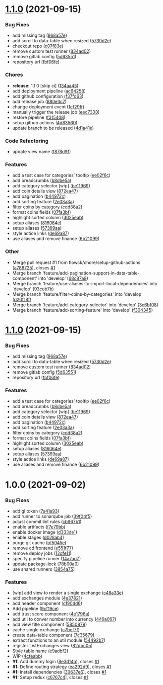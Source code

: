 # [1.1.0](https://github.com/flowck/coingecko-dashboard-copycat-react/compare/v1.0.0...v1.1.0) (2021-09-15)

### Bug Fixes

- add missing tag ([968a57e](https://github.com/flowck/coingecko-dashboard-copycat-react/commit/968a57e67b956cb5d27fb8d0ceb8d1ae3711e0a7))
- add scroll to data-table when resized ([5730d2e](https://github.com/flowck/coingecko-dashboard-copycat-react/commit/5730d2ece6e538aca10201aaf1f067eab75d653b))
- checkout repo ([c07f83e](https://github.com/flowck/coingecko-dashboard-copycat-react/commit/c07f83edc2426ea49fe24f452340812b8059ab2c))
- remove custom test runner ([834ad02](https://github.com/flowck/coingecko-dashboard-copycat-react/commit/834ad02d80f1631a1480689b05d7293f0a785b42))
- remove gitlab config ([5d63551](https://github.com/flowck/coingecko-dashboard-copycat-react/commit/5d6355178f755f15deee671ece174cca64b166a9))
- repository url ([fbf06fe](https://github.com/flowck/coingecko-dashboard-copycat-react/commit/fbf06fecf40db7730da676e840ef030350811a9e))

### Chores

- **release:** 1.1.0 [skip ci] ([134aa45](https://github.com/flowck/coingecko-dashboard-copycat-react/commit/134aa458bf1f0cfe395dc8720371fe748b996663))
- add deployment pipeline ([ac64258](https://github.com/flowck/coingecko-dashboard-copycat-react/commit/ac642586e803ce5e6bf7577ab8297c8cc63d71b3))
- add github configuration ([f37fd63](https://github.com/flowck/coingecko-dashboard-copycat-react/commit/f37fd63a42e4c6f20a12d3a63d44b8d819624b49))
- add release job ([880e3c7](https://github.com/flowck/coingecko-dashboard-copycat-react/commit/880e3c7a32d89c68abafd5a2be4eb2e2a42d67ce))
- change deployment event ([1cf29ff](https://github.com/flowck/coingecko-dashboard-copycat-react/commit/1cf29ffa3b3f2f55cd26c1a42237c75e0bdcd2e4))
- manually trigger the release job ([eec7338](https://github.com/flowck/coingecko-dashboard-copycat-react/commit/eec73380baa433cfa5d84e64df258823a7b46390))
- restore pipeline ([f315408](https://github.com/flowck/coingecko-dashboard-copycat-react/commit/f3154085bf5e359fe26bb4140e09dd1b01ab7df1))
- setup github actions ([4d83560](https://github.com/flowck/coingecko-dashboard-copycat-react/commit/4d83560111a3c85dab8c65dd3532c26ad992808d))
- update branch to be released ([4d1a41e](https://github.com/flowck/coingecko-dashboard-copycat-react/commit/4d1a41e2825d5dd355822a5ced249636bb2d5bdb))

### Code Refactoring

- update view name ([f878d91](https://github.com/flowck/coingecko-dashboard-copycat-react/commit/f878d9122331087b4be1a9faeccf6a0158604904))

### Features

- add a test case for categories' tooltip ([ee02f6c](https://github.com/flowck/coingecko-dashboard-copycat-react/commit/ee02f6c44d1e21a71166d9aa04aa6cf3cac5df08))
- add breadcrumbs ([b8dbe5a](https://github.com/flowck/coingecko-dashboard-copycat-react/commit/b8dbe5a3e4151c17b95e499360479b786d560847))
- add category selector [wip] ([be11969](https://github.com/flowck/coingecko-dashboard-copycat-react/commit/be11969c1b57227c0af7fb721ea1faf6267ffb9f))
- add coin details view ([872ea47](https://github.com/flowck/coingecko-dashboard-copycat-react/commit/872ea47f85dac2fb12bacbea4ed090255d926625))
- add pagination ([b44972c](https://github.com/flowck/coingecko-dashboard-copycat-react/commit/b44972ca0e5e821b5086c7a8e160234737cfd508))
- add sorting feature ([2e03a3a](https://github.com/flowck/coingecko-dashboard-copycat-react/commit/2e03a3aa8994bb4dfbb843149e2b504d36052a9e))
- filter coins by category ([cdd38a2](https://github.com/flowck/coingecko-dashboard-copycat-react/commit/cdd38a2bed86f98ff0a38235c284b14a747a13c3))
- format coins fields ([07fa3bf](https://github.com/flowck/coingecko-dashboard-copycat-react/commit/07fa3bfde399fb3c2fb52993cadd24a87b537848))
- highlight sorted column ([3025eab](https://github.com/flowck/coingecko-dashboard-copycat-react/commit/3025eabb029c805221ada5f25f6e8956db7a0611))
- setup aliases ([816064e](https://github.com/flowck/coingecko-dashboard-copycat-react/commit/816064e0dfa8395c879f678d6fc0db4083a1c1db))
- setup aliases ([57399aa](https://github.com/flowck/coingecko-dashboard-copycat-react/commit/57399aac60bd500f8ae0a9f688904ee193a047ab))
- style actice links ([de69a87](https://github.com/flowck/coingecko-dashboard-copycat-react/commit/de69a87bc1f0b24551637e2109b0c492da90bc21))
- use aliases and remove finance ([6b21099](https://github.com/flowck/coingecko-dashboard-copycat-react/commit/6b21099966f28cef6d1f91d5d7a40e573455be18))

### Other

- Merge pull request #1 from flowck/chore/setup-github-actions ([a788725](https://github.com/flowck/coingecko-dashboard-copycat-react/commit/a7887255c7249c747830d219ecc086ec2b7bf6ad)), closes [#1](https://github.com/flowck/coingecko-dashboard-copycat-react/issues/1)
- Merge branch 'feature/add-pagination-support-in-data-table-component' into 'develop' ([68c87a9](https://github.com/flowck/coingecko-dashboard-copycat-react/commit/68c87a927a4245db22f24d7eedc1356877bd3749))
- Merge branch 'feature/use-aliases-to-import-local-dependencies' into 'develop' ([93ceb7b](https://github.com/flowck/coingecko-dashboard-copycat-react/commit/93ceb7b2e943e12a8375f71da699e2257fd09948))
- Merge branch 'feature/filter-coins-by-categories' into 'develop' ([d20f18f](https://github.com/flowck/coingecko-dashboard-copycat-react/commit/d20f18f4b561525e781a7425782cec26cc84d60b))
- Merge branch 'feature/add-category-selector' into 'develop' ([3c6bf08](https://github.com/flowck/coingecko-dashboard-copycat-react/commit/3c6bf08a063b1460cdfa4826815b1c75ed5ede26))
- Merge branch 'feature/add-sorting-feature' into 'develop' ([f304345](https://github.com/flowck/coingecko-dashboard-copycat-react/commit/f3043457c53476a9fe26f0f82059fc7769eb20f4))

# [1.1.0](https://github.com/flowck/coingecko-dashboard-copycat-react/compare/v1.0.0...v1.1.0) (2021-09-15)

### Bug Fixes

- add missing tag ([968a57e](https://github.com/flowck/coingecko-dashboard-copycat-react/commit/968a57e67b956cb5d27fb8d0ceb8d1ae3711e0a7))
- add scroll to data-table when resized ([5730d2e](https://github.com/flowck/coingecko-dashboard-copycat-react/commit/5730d2ece6e538aca10201aaf1f067eab75d653b))
- remove custom test runner ([834ad02](https://github.com/flowck/coingecko-dashboard-copycat-react/commit/834ad02d80f1631a1480689b05d7293f0a785b42))
- remove gitlab config ([5d63551](https://github.com/flowck/coingecko-dashboard-copycat-react/commit/5d6355178f755f15deee671ece174cca64b166a9))
- repository url ([fbf06fe](https://github.com/flowck/coingecko-dashboard-copycat-react/commit/fbf06fecf40db7730da676e840ef030350811a9e))

### Features

- add a test case for categories' tooltip ([ee02f6c](https://github.com/flowck/coingecko-dashboard-copycat-react/commit/ee02f6c44d1e21a71166d9aa04aa6cf3cac5df08))
- add breadcrumbs ([b8dbe5a](https://github.com/flowck/coingecko-dashboard-copycat-react/commit/b8dbe5a3e4151c17b95e499360479b786d560847))
- add category selector [wip] ([be11969](https://github.com/flowck/coingecko-dashboard-copycat-react/commit/be11969c1b57227c0af7fb721ea1faf6267ffb9f))
- add coin details view ([872ea47](https://github.com/flowck/coingecko-dashboard-copycat-react/commit/872ea47f85dac2fb12bacbea4ed090255d926625))
- add pagination ([b44972c](https://github.com/flowck/coingecko-dashboard-copycat-react/commit/b44972ca0e5e821b5086c7a8e160234737cfd508))
- add sorting feature ([2e03a3a](https://github.com/flowck/coingecko-dashboard-copycat-react/commit/2e03a3aa8994bb4dfbb843149e2b504d36052a9e))
- filter coins by category ([cdd38a2](https://github.com/flowck/coingecko-dashboard-copycat-react/commit/cdd38a2bed86f98ff0a38235c284b14a747a13c3))
- format coins fields ([07fa3bf](https://github.com/flowck/coingecko-dashboard-copycat-react/commit/07fa3bfde399fb3c2fb52993cadd24a87b537848))
- highlight sorted column ([3025eab](https://github.com/flowck/coingecko-dashboard-copycat-react/commit/3025eabb029c805221ada5f25f6e8956db7a0611))
- setup aliases ([816064e](https://github.com/flowck/coingecko-dashboard-copycat-react/commit/816064e0dfa8395c879f678d6fc0db4083a1c1db))
- setup aliases ([57399aa](https://github.com/flowck/coingecko-dashboard-copycat-react/commit/57399aac60bd500f8ae0a9f688904ee193a047ab))
- style actice links ([de69a87](https://github.com/flowck/coingecko-dashboard-copycat-react/commit/de69a87bc1f0b24551637e2109b0c492da90bc21))
- use aliases and remove finance ([6b21099](https://github.com/flowck/coingecko-dashboard-copycat-react/commit/6b21099966f28cef6d1f91d5d7a40e573455be18))

# 1.0.0 (2021-09-02)

### Bug Fixes

- add gl token ([7a41a93](https://gitlab.com/firmino.changani/coingecko-dashboard-copycat-react/commit/7a41a93e5960642e5cf91e062fdb947b3090466a))
- add runner to sonarqube job ([39f04f5](https://gitlab.com/firmino.changani/coingecko-dashboard-copycat-react/commit/39f04f55cf74199aa1f8ed786985ae1a715e3cd1))
- adjust commit lint rules ([cb967b1](https://gitlab.com/firmino.changani/coingecko-dashboard-copycat-react/commit/cb967b14b2c4b96945bba1890e632a4349fc646d))
- enable artifacts ([f7e79bb](https://gitlab.com/firmino.changani/coingecko-dashboard-copycat-react/commit/f7e79bba51f46e5b3708420126f34698d8a6d2c2))
- enable docker image ([d333de1](https://gitlab.com/firmino.changani/coingecko-dashboard-copycat-react/commit/d333de131d1beff4d0a9db28de323cde6bb18ca9))
- enable stages ([d028ab4](https://gitlab.com/firmino.changani/coingecko-dashboard-copycat-react/commit/d028ab42c14856cf22959e65d0fd6a85bc319476))
- purge git cache ([bf5045e](https://gitlab.com/firmino.changani/coingecko-dashboard-copycat-react/commit/bf5045e75d2af6b5d4b8dfd7ceb2944ab0af8539))
- remove cd frontend ([e551f77](https://gitlab.com/firmino.changani/coingecko-dashboard-copycat-react/commit/e551f773963924429705e97f2dea90e90be34a54))
- remove deploy jobs ([12dfe11](https://gitlab.com/firmino.changani/coingecko-dashboard-copycat-react/commit/12dfe11644037fecd037bcb85d0b7594415b6416))
- specify pipeline runner ([14a7ad7](https://gitlab.com/firmino.changani/coingecko-dashboard-copycat-react/commit/14a7ad7e13e7ec2ad72297716ab5c3f35abdaaa5))
- update package-lock ([78b00a0](https://gitlab.com/firmino.changani/coingecko-dashboard-copycat-react/commit/78b00a0c17a8f09d194b2fa361afbe883e4fffaa))
- use shared runners ([3854a75](https://gitlab.com/firmino.changani/coingecko-dashboard-copycat-react/commit/3854a7508c1b9f4072baae1d0d6b20d2cf4d1ee9))

### Features

- [wip] add view to render a single exchange ([c48a33e](https://gitlab.com/firmino.changani/coingecko-dashboard-copycat-react/commit/c48a33ef63a778a26e9bfac4265a0b4093e6dafe))
- add exchanges module ([4e37821](https://gitlab.com/firmino.changani/coingecko-dashboard-copycat-react/commit/4e37821b4ad3106d75c7c7c70b8dc26f3ea1c43b))
- add header component ([c190dd6](https://gitlab.com/firmino.changani/coingecko-dashboard-copycat-react/commit/c190dd6b3e57e3ea7ef2788f1ba5329fdef9beed))
- Add pipeline ([9cf19ce](https://gitlab.com/firmino.changani/coingecko-dashboard-copycat-react/commit/9cf19ce5dae881b9c3dbc5c3df8ea634b33ad2a1))
- add trust score component ([4e1796a](https://gitlab.com/firmino.changani/coingecko-dashboard-copycat-react/commit/4e1796a1c2e53480c768f47d61bfcf0c994c0602))
- add util to conver number into currency ([449a067](https://gitlab.com/firmino.changani/coingecko-dashboard-copycat-react/commit/449a0679acd7065b672b4be2e104f039c5bbeac7))
- add view title component ([5850879](https://gitlab.com/firmino.changani/coingecko-dashboard-copycat-react/commit/58508798655a4c48eed3061b8f856fa9b1d38040))
- cache single exchange ([c7bcf7f](https://gitlab.com/firmino.changani/coingecko-dashboard-copycat-react/commit/c7bcf7f24785ca34360ec156603b36c676837f26))
- create data-table component ([7c35679](https://gitlab.com/firmino.changani/coingecko-dashboard-copycat-react/commit/7c35679c329e47090ee2f1228305792ac8b4f93d))
- extract functions to an util module ([54492b7](https://gitlab.com/firmino.changani/coingecko-dashboard-copycat-react/commit/54492b7aa0051e4d0599889447e44614873c06d0))
- register ListExchanges view ([82dbc05](https://gitlab.com/firmino.changani/coingecko-dashboard-copycat-react/commit/82dbc058d1167076bc27f98af850a28591727d06))
- Style table name ([e9adbf2](https://gitlab.com/firmino.changani/coingecko-dashboard-copycat-react/commit/e9adbf2e1cd7ad3f04e623dbd9d6af7b8309e7be))
- WIP ([4cfeabb](https://gitlab.com/firmino.changani/coingecko-dashboard-copycat-react/commit/4cfeabbd7a4b50f8fe0ca0a4a9c44bac3207efaf))
- **#1:** Add dummy login ([8e3d14a](https://gitlab.com/firmino.changani/coingecko-dashboard-copycat-react/commit/8e3d14acbd903a97c0a725762c3b5f1100b2d6e8)), closes [#1](https://gitlab.com/firmino.changani/coingecko-dashboard-copycat-react/issues/1)
- **#1:** Define routing strategy ([ea292d9](https://gitlab.com/firmino.changani/coingecko-dashboard-copycat-react/commit/ea292d910f9b0e11d327c262e283c90c458aeea0)), closes [#1](https://gitlab.com/firmino.changani/coingecko-dashboard-copycat-react/issues/1)
- **#1:** Install dependencies ([30637e6](https://gitlab.com/firmino.changani/coingecko-dashboard-copycat-react/commit/30637e60da6c608d02c5820cf6701ced089a2ccb)), closes [#1](https://gitlab.com/firmino.changani/coingecko-dashboard-copycat-react/issues/1)
- **#1:** Setup redux ([c6767c4](https://gitlab.com/firmino.changani/coingecko-dashboard-copycat-react/commit/c6767c414a2bfda70e6faefb3ccda667d7c237b5)), closes [#1](https://gitlab.com/firmino.changani/coingecko-dashboard-copycat-react/issues/1)

